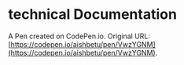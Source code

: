 # technical Documentation

A Pen created on CodePen.io. Original URL: [https://codepen.io/aishbetu/pen/VwzYGNM](https://codepen.io/aishbetu/pen/VwzYGNM).


